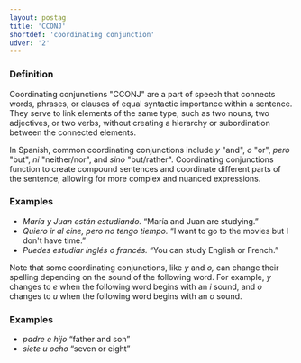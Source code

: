 ```yaml
---
layout: postag
title: 'CCONJ'
shortdef: 'coordinating conjunction'
udver: '2'
---
```


### Definition

Coordinating conjunctions "CCONJ" are a part of speech that connects words, phrases, or clauses of equal syntactic importance within a sentence. They serve to link elements of the same type, such as two nouns, two adjectives, or two verbs, without creating a hierarchy or subordination between the connected elements.

In Spanish, common coordinating conjunctions include _y_ "and", _o_ "or", _pero_ "but", _ni_ "neither/nor", and _sino_ "but/rather". Coordinating conjunctions function to create compound sentences and coordinate different parts of the sentence, allowing for more complex and nuanced expressions.

### Examples

* _María y Juan están estudiando._ “María and Juan are studying.”
* _Quiero ir al cine, pero no tengo tiempo._ “I want to go to the movies but I don't have time.”
* _Puedes estudiar inglés o francés._ “You can study English or French.”

Note that some coordinating conjunctions, like _y_ and _o,_ can change their spelling depending on the sound of the
following word. For example, _y_ changes to _e_ when the following word begins with an _i_ sound, and _o_ changes to
_u_ when the following word begins with an _o_ sound.

### Examples

* _padre e hijo_ “father and son”
* _siete u ocho_ “seven or eight”
<!-- Interlanguage links updated Po 11. listopadu 2024, 20:09:20 CET -->
